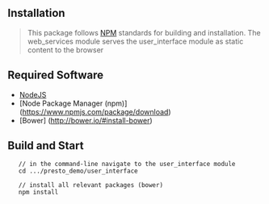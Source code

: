 ## Installation

> This package follows [NPM](https://docs.npmjs.com/) standards for building and installation. The web_services module serves the user_interface module as static content to the browser

## Required Software
  * [NodeJS](https://nodejs.org/en/download/)
  * [Node Package Manager (npm)] (https://www.npmjs.com/package/download)
  * [Bower] (http://bower.io/#install-bower)

## Build and Start

```
   // in the command-line navigate to the user_interface module
   cd .../presto_demo/user_interface

   // install all relevant packages (bower)
   npm install
```
